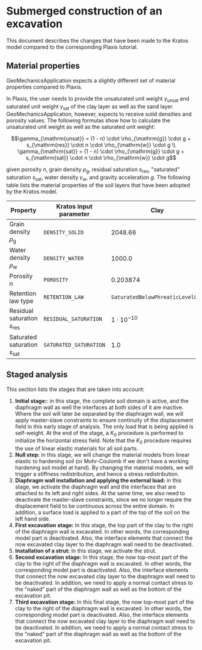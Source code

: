 # Submerged construction of an excavation

This document describes the changes that have been made to the Kratos model compared to the corresponding Plaxis tutorial.


## Material properties

GeoMechanicsApplication expects a slightly different set of material properties compared to Plaxis.

In Plaxis, the user needs to provide the unsaturated unit weight $`\gamma_{\mathrm{unsat}}`$ and saturated unit weight $`\gamma_{\mathrm{sat}}`$ of the clay layer as well as the sand layer.  GeoMechanicsApplication, however, expects to receive solid densities and porosity values.  The following formulas show how to calculate the unsaturated unit weight as well as the saturated unit weight:

```math
\gamma_{\mathrm{unsat}} = (1 - n) \cdot \rho_{\mathrm{g}} \cdot g + s_{\mathrm{res}} \cdot n \cdot \rho_{\mathrm{w}} \cdot g \\
\gamma_{\mathrm{sat}}   = (1 - n) \cdot \rho_{\mathrm{g}} \cdot g + s_{\mathrm{sat}} \cdot n \cdot \rho_{\mathrm{w}} \cdot g
```

given porosity $`n`$, grain density $`\rho_{\mathrm{g}}`$, residual saturation $`s_{\mathrm{res}}`$, "saturated" saturation $`s_{\mathrm{sat}}`$, water density $`\gamma_{\mathrm{w}}`$, and gravity acceleration $`g`$.  The following table lists the material properties of the soil layers that have been adopted by the Kratos model.

| Property                                  | Kratos input parameter | Clay | Sand    | Unit                           |
|-------------------------------------------|------------------------|------|---------|--------------------------------|
| Grain density $`\rho_{\mathrm{g}}`$       | `DENSITY_SOLID` | 2048.66 | 2496.33 | $`\mathrm{kg} / \mathrm{m}^3`$ |
| Water density $`\rho_{\mathrm{w}}`$       | `DENSITY_WATER` | 1000.0 | 1000.0 | $`\mathrm{kg} / \mathrm{m}^3`$ |
| Porosity $`n`$                            | `POROSITY` | 0.203874 | 0.305810 | $`[-]`$ |
| Retention law type | `RETENTION_LAW` | `SaturatedBelowPhreaticLevelLaw` | `SaturatedLaw` | N/A |
| Residual saturation $`s_{\mathrm{res}}`$  | `RESIDUAL_SATURATION` | $`1 \cdot 10^{-10}`$ | $`1 \cdot 10^{-10}`$ | $`[-]`$ |
| Saturated saturation $`s_{\mathrm{sat}}`$ | `SATURATED_SATURATION` | 1.0 | 1.0 | $`[-]`$ |


## Staged analysis

This section lists the stages that are taken into account:

1. **Initial stage:**: in this stage, the complete soil domain is active, and the diaphragm wall as well the interfaces at both sides of it are inactive.  Where the soil will later be separated by the diaphragm wall, we will apply master-slave constraints to ensure continuity of the displacement field in this early stage of analysis.  The only load that is being applied is self-weight.  At the end of the stage, a $`K_0`$ procedure is performed to initialize the horizontal stress field.  Note that the $`K_0`$ procedure requires the use of linear elastic materials for all soil parts.
2. **Null step:** in this stage, we will change the material models from linear elastic to hardening soil (or Mohr-Coulomb if we don't have a working hardening soil model at hand).  By changing the material models, we will trigger a stiffness redistribution, and hence a stress redistribution.
3. **Diaphragm wall installation and applying the external load:** in this stage, we activate the diaphragm wall and the interfaces that are attached to its left and right sides.  At the same time, we also need to deactivate the master-slave constraints, since we no longer require the displacement field to be continuous across the entire domain.  In addition, a surface load is applied to a part of the top of the soil on the left hand side.
4. **First excavation stage:** In this stage, the top part of the clay to the right of the diaphragm wall is excavated.  In other words, the corresponding model part is deactivated.  Also, the interface elements that connect the now excavated clay layer to the diaphragm wall need to be deactivated. 
5. **Installation of a strut:** In this stage, we activate the strut.
6. **Second excavation stage:** In this stage, the now top-most part of the clay to the right of the diaphragm wall is excavated.  In other words, the corresponding model part is deactivated.  Also, the interface elements that connect the now excavated clay layer to the diaphragm wall need to be deactivated.  In addition, we need to apply a normal contact stress to the "naked" part of the diaphragm wall as well as the bottom of the excavation pit.
7. **Third excavation stage:** In this final stage, the now top-most part of the clay to the right of the diaphragm wall is excavated.  In other words, the corresponding model part is deactivated.  Also, the interface elements that connect the now excavated clay layer to the diaphragm wall need to be deactivated.  In addition, we need to apply a normal contact stress to the "naked" part of the diaphragm wall as well as the bottom of the excavation pit.